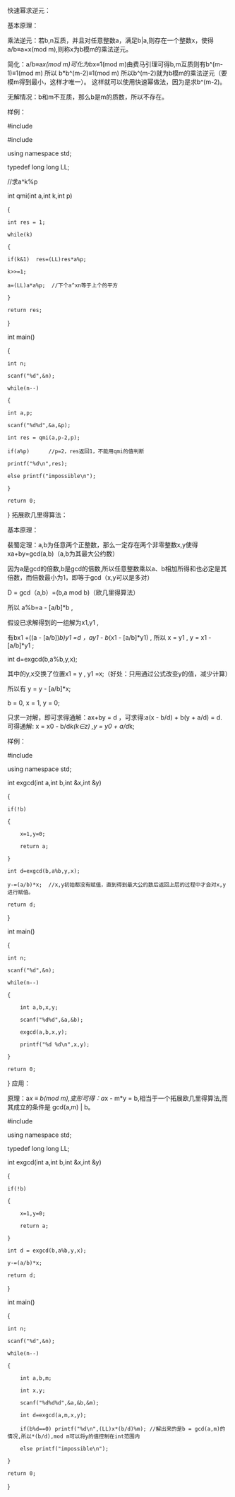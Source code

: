 快速幂求逆元：

基本原理：

乘法逆元：若b,n互质，并且对任意整数a，满足b|a,则存在一个整数x，使得a/b≡a×x(mod m),则称x为b模m的乘法逆元。

简化：a/b≡a*x(mod m)可化为b*x≡1(mod m)由费马引理可得b,m互质则有b^(m-1)≡1(mod m)  所以 b*b^(m-2)≡1(mod m)  所以b^(m-2)就为b模m的乘法逆元（要模m得到最小，这样才唯一）。
这样就可以使用快速幂做法，因为是求b^(m-2)。

无解情况：b和m不互质，那么b是m的质数，所以不存在。

样例：

#include<iostream>
  
#include<algorithm>

using namespace std;

typedef long long LL;


//求a^k%p
  
int qmi(int a,int k,int p)
  
{
  
    int res = 1;
  
    while(k)
  
    {
  
    if(k&1)  res=(LL)res*a%p;
    
    k>>=1;
    
    a=(LL)a*a%p;  //下个a^xn等于上个的平方
  
    }
    
    return res;
  
}
  
int main()
  
{
  
    int n;
   
    scanf("%d",&n);
    
    while(n--)
  
    {
  
    int a,p;
  
    scanf("%d%d",&a,&p);
  
    int res = qmi(a,p-2,p);
  
    if(a%p)      //p=2，res返回1，不能用qmi的值判断
  
    printf("%d\n",res);
  
    else printf("impossible\n");
  
    }
    
    return 0;
  
}
拓展欧几里得算法：
  
基本原理：
  
裴蜀定理：a,b为任意两个正整数，那么一定存在两个非零整数x,y使得xa+by=gcd(a,b)（a,b为其最大公约数）
  
因为a是gcd的倍数,b是gcd的倍数,所以任意整数乘以a、b相加所得和也必定是其倍数，而倍数最小为1，即等于gcd（x,y可以是多对）
  
D = gcd（a,b）=(b,a mod b)（欧几里得算法）
  
所以 a%b=a - [a/b]*b , 
  
假设已求解得到的一组解为x1,y1 ,
  
有bx1 +((a - [a/b])*b)y1 =d ，ay1 - b*(x1 - [a/b]*y1) , 所以 x = y1 , y = x1 - [a/b]*y1 ;
  
int d=exgcd(b,a%b,y,x);
  
其中的y,x交换了位置x1 = y , y1 =x;（好处：只用通过公式改变y的值，减少计算）
  
所以有 y = y - [a/b]*x;
  
b = 0, x = 1, y = 0;
  
只求一对解，即可求得通解：ax+by = d ，可求得:a(x - b/d) + b(y + a/d) = d.
可得通解: x = x0 - b/d*k(k∈z) ,y = y0 + a/d*k;
  
样例：

#include<iostream>

using namespace std;

int exgcd(int a,int b,int &x,int &y)
  
{
  
    if(!b)
  
    {
  
        x=1,y=0;
  
        return a;
  
    }
    
    int d=exgcd(b,a%b,y,x);  
    
    y-=(a/b)*x;  //x,y初始都没有赋值，直到得到最大公约数后返回上层的过程中才会对x,y进行赋值。
     
    return d;
  
}

int main()
  
{
  
    int n;
    
    scanf("%d",&n);
    
    while(n--)
  
    {
  
        int a,b,x,y;
        
        scanf("%d%d",&a,&b);
        
        exgcd(a,b,x,y);
        
        printf("%d %d\n",x,y);
  
    }
  
    return 0;
  
}
应用：

原理：a*x ≡ b(mod m),变形可得：a*x - m*y = b,相当于一个拓展欧几里得算法,而其成立的条件是 gcd(a,m) | b。
  
#include<iostream>

using namespace std;
  
typedef long long LL;

int exgcd(int a,int b,int &x,int &y)
  
{
  
    if(!b)
  
    {
  
        x=1,y=0;
  
        return a;
  
    }
    
    int d = exgcd(b,a%b,y,x);
    
    y-=(a/b)*x;
    
    return d;
  
}

int main()
  
{
  
    int n;
  
    scanf("%d",&n);
    
    while(n--)
  
    {
  
        int a,b,m;
  
        int x,y;
        
        scanf("%d%d%d",&a,&b,&m);
        
        int d=exgcd(a,m,x,y);
        
        if(b%d==0) printf("%d\n",(LL)x*(b/d)%m); //解出来的是b = gcd(a,m)的情况,所以*(b/d),mod m可以将y的值控制在int范围内
        
        else printf("impossible\n");
  
    }
  
    return 0;
  
}
